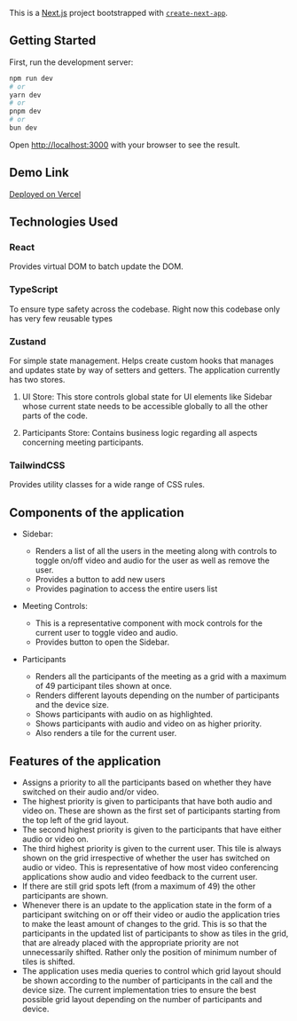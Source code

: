 This is a [Next.js](https://nextjs.org/) project bootstrapped with [`create-next-app`](https://github.com/vercel/next.js/tree/canary/packages/create-next-app).

## Getting Started

First, run the development server:

```bash
npm run dev
# or
yarn dev
# or
pnpm dev
# or
bun dev
```

Open [http://localhost:3000](http://localhost:3000) with your browser to see the result.

## Demo Link

[Deployed on Vercel](https://huddle01-project.vercel.app/)

## Technologies Used

### React

Provides virtual DOM to batch update the DOM.

### TypeScript

To ensure type safety across the codebase. Right now this codebase only has very few reusable types

### Zustand

For simple state management. Helps create custom hooks that manages and updates state by way of setters and getters.
The application currently has two stores.

1. UI Store: This store controls global state for UI elements like Sidebar whose current state needs to be accessible globally to all the other parts of the code.

2. Participants Store: Contains business logic regarding all aspects concerning meeting participants.

### TailwindCSS

Provides utility classes for a wide range of CSS rules.

## Components of the application

- Sidebar:

  - Renders a list of all the users in the meeting along with controls to toggle on/off video and audio for the user as well as remove the user.
  - Provides a button to add new users
  - Provides pagination to access the entire users list

- Meeting Controls:

  - This is a representative component with mock controls for the current user to toggle video and audio.
  - Provides button to open the Sidebar.

- Participants
  - Renders all the participants of the meeting as a grid with a maximum of 49 participant tiles shown at once.
  - Renders different layouts depending on the number of participants and the device size.
  - Shows participants with audio on as highlighted.
  - Shows participants with audio and video on as higher priority.
  - Also renders a tile for the current user.

## Features of the application

- Assigns a priority to all the participants based on whether they have switched on their audio and/or video.
- The highest priority is given to participants that have both audio and video on. These are shown as the first set of participants starting from the top left of the grid layout.
- The second highest priority is given to the participants that have either audio or video on.
- The third highest priority is given to the current user. This tile is always shown on the grid irrespective of whether the user has switched on audio or video. This is representative of how most video conferencing applications show audio and video feedback to the current user.
- If there are still grid spots left (from a maximum of 49) the other participants are shown.
- Whenever there is an update to the application state in the form of a participant switching on or off their video or audio the application tries to make the least amount of changes to the grid. This is so that the participants in the updated list of participants to show as tiles in the grid, that are already placed with the appropriate priority are not unnecessarily shifted. Rather only the position of minimum number of tiles is shifted.
- The application uses media queries to control which grid layout should be shown according to the number of participants in the call and the device size. The current implementation tries to ensure the best possible grid layout depending on the number of participants and device.
